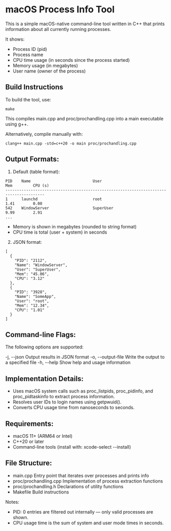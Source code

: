 # macOS Process Info Tool

This is a simple macOS-native command-line tool written in C++ that prints information about all currently running processes.

It shows:
- Process ID (pid)
- Process name
- CPU time usage (in seconds since the process started)
- Memory usage (in megabytes)
- User name (owner of the process)

## Build Instructions

To build the tool, use:
```
make
```

This compiles main.cpp and proc/prochandling.cpp into a main executable using g++.

Alternatively, compile manually with:
```
clang++ main.cpp -std=c++20 -o main proc/prochandling.cpp
```

## Output Formats:

1. Default (table format):
```
PID    Name                           User                          Mem         CPU (s)
---------------------------------------------------------------------------------------
1      launchd                        root                          1.41        0.00
542    WindowServer                   SuperUser                     9.99        2.91
...
```

- Memory is shown in megabytes (rounded to string format)
- CPU time is total (user + system) in seconds

2. JSON format:

```
[
  {
    "PID": "2112",
    "Name": "WindowServer",
    "User": "SuperUser",
    "Mem": "45.06",
    "CPU": "3.12"
  },
  {
    "PID": "3928",
    "Name": "SomeApp",
    "User": "root",
    "Mem": "12.34",
    "CPU": "1.01"
  }
]
```
## Command-line Flags:

The following options are supported:

  -j, --json           Output results in JSON format
  -o, --output-file    Write the output to a specified file
  -h, --help           Show help and usage information

## Implementation Details:

- Uses macOS system calls such as proc_listpids, proc_pidinfo, and proc_pidtaskinfo to extract process information.
- Resolves user IDs to login names using getpwuid().
- Converts CPU usage time from nanoseconds to seconds.

## Requirements:

- macOS 11+ (ARM64 or Intel)
- C++20 or later
- Command-line tools (install with: xcode-select --install)

## File Structure:

- main.cpp               Entry point that iterates over processes and prints info
- proc/prochandling.cpp  Implementation of process extraction functions
- proc/prochandling.h    Declarations of utility functions
- Makefile               Build instructions


Notes:

- PID: 0 entries are filtered out internally — only valid processes are shown.
- CPU usage time is the sum of system and user mode times in seconds.
